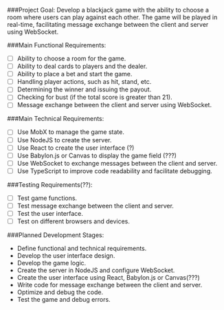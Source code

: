###Project Goal:
Develop a blackjack game with the ability to choose a room where users can play against each other. The game will be played in real-time, facilitating message exchange between the client and server using WebSocket.

###Main Functional Requirements:
- [ ] Ability to choose a room for the game.
- [ ] Ability to deal cards to players and the dealer.
- [ ] Ability to place a bet and start the game.
- [ ] Handling player actions, such as hit, stand, etc.
- [ ] Determining the winner and issuing the payout.
- [ ] Checking for bust (if the total score is greater than 21).
- [ ] Message exchange between the client and server using WebSocket.

###Main Technical Requirements:
- [ ] Use MobX to manage the game state.
- [ ] Use NodeJS to create the server.
- [ ] Use React to create the user interface (?)
- [ ] Use Babylon.js or Canvas to display the game field (???)
- [ ] Use WebSocket to exchange messages between the client and server.
- [ ] Use TypeScript to improve code readability and facilitate debugging.

###Testing Requirements(??):
- [ ] Test game functions.
- [ ] Test message exchange between the client and server.
- [ ] Test the user interface.
- [ ] Test on different browsers and devices.

###Planned Development Stages:
* Define functional and technical requirements.
* Develop the user interface design.
* Develop the game logic.
* Create the server in NodeJS and configure WebSocket.
* Create the user interface using React, Babylon.js or Canvas(???)
* Write code for message exchange between the client and server.
* Optimize and debug the code.
* Test the game and debug errors.